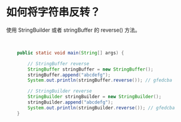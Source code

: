 # 如何将字符串反转？

使用 StringBuilder 或者 stringBuffer 的 reverse() 方法。

‍

```java
    public static void main(String[] args) {

        // StringBuffer reverse
        StringBuffer stringBuffer = new StringBuffer();
        stringBuffer.append("abcdefg");
        System.out.println(stringBuffer.reverse()); // gfedcba

        // StringBuilder reverse
        StringBuilder stringBuilder = new StringBuilder();
        stringBuilder.append("abcdefg");
        System.out.println(stringBuilder.reverse()); // gfedcba
    }
```

‍
